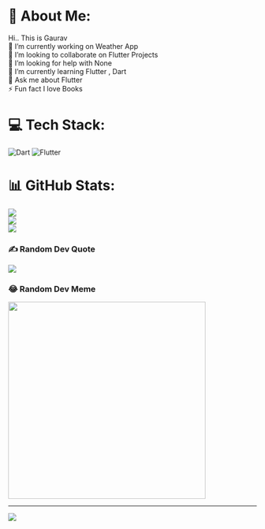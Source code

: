# 💫 About Me:
 Hi.. This is Gaurav <br> 🔭 I’m currently working on Weather App<br>👯 I’m looking to collaborate on Flutter Projects <br>🤝 I’m looking for help with None<br>🌱 I’m currently learning Flutter , Dart <br>💬 Ask me about Flutter<br>⚡ Fun fact I love Books


# 💻 Tech Stack:
![Dart](https://img.shields.io/badge/dart-%230175C2.svg?style=for-the-badge&logo=dart&logoColor=white) ![Flutter](https://img.shields.io/badge/Flutter-%2302569B.svg?style=for-the-badge&logo=Flutter&logoColor=white)
# 📊 GitHub Stats:
![](https://github-readme-stats.vercel.app/api?username=gauravydv007&theme=react&hide_border=false&include_all_commits=true&count_private=true)<br/>
![](https://github-readme-streak-stats.herokuapp.com/?user=gauravydv007&theme=react&hide_border=false)<br/>
![](https://github-readme-stats.vercel.app/api/top-langs/?username=gauravydv007&theme=react&hide_border=false&include_all_commits=true&count_private=true&layout=compact)

### ✍️ Random Dev Quote
![](https://quotes-github-readme.vercel.app/api?type=horizontal&theme=radical)

### 😂 Random Dev Meme
<img src='https://randommeme-five.vercel.app/' style="height: 400px;"/>

---
[![](https://visitcount.itsvg.in/api?id=gauravydv007&icon=0&color=0)](https://visitcount.itsvg.in)

<!-- Proudly created with GPRM ( https://gprm.itsvg.in ) -->

